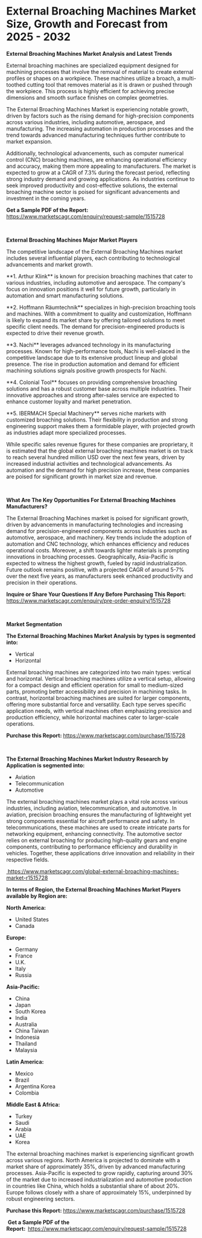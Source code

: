 <p><h1>External Broaching Machines Market Size, Growth and Forecast from 2025 - 2032</h1></p><p><strong>External Broaching Machines Market Analysis and Latest Trends</strong></p>
<p><p>External broaching machines are specialized equipment designed for machining processes that involve the removal of material to create external profiles or shapes on a workpiece. These machines utilize a broach, a multi-toothed cutting tool that removes material as it is drawn or pushed through the workpiece. This process is highly efficient for achieving precise dimensions and smooth surface finishes on complex geometries.</p><p>The External Broaching Machines Market is experiencing notable growth, driven by factors such as the rising demand for high-precision components across various industries, including automotive, aerospace, and manufacturing. The increasing automation in production processes and the trend towards advanced manufacturing techniques further contribute to market expansion.</p><p>Additionally, technological advancements, such as computer numerical control (CNC) broaching machines, are enhancing operational efficiency and accuracy, making them more appealing to manufacturers. The market is expected to grow at a CAGR of 7.3% during the forecast period, reflecting strong industry demand and growing applications. As industries continue to seek improved productivity and cost-effective solutions, the external broaching machine sector is poised for significant advancements and investment in the coming years.</p></p>
<p><strong>Get a Sample PDF of the Report:&nbsp;</strong> <a href="https://www.marketscagr.com/enquiry/request-sample/1515728?utm_campaign=3580&utm_medium=2&utm_source=Github&utm_content=ia&utm_term=12042025&utm_id=external-broaching-machines">https://www.marketscagr.com/enquiry/request-sample/1515728</a></p>
<p>&nbsp;</p>
<p><strong>External Broaching Machines Major Market Players</strong></p>
<p><p>The competitive landscape of the External Broaching Machines market includes several influential players, each contributing to technological advancements and market growth.</p><p>**1. Arthur Klink** is known for precision broaching machines that cater to various industries, including automotive and aerospace. The company's focus on innovation positions it well for future growth, particularly in automation and smart manufacturing solutions.</p><p>**2. Hoffmann Räumtechnik** specializes in high-precision broaching tools and machines. With a commitment to quality and customization, Hoffmann is likely to expand its market share by offering tailored solutions to meet specific client needs. The demand for precision-engineered products is expected to drive their revenue growth.</p><p>**3. Nachi** leverages advanced technology in its manufacturing processes. Known for high-performance tools, Nachi is well-placed in the competitive landscape due to its extensive product lineup and global presence. The rise in production automation and demand for efficient machining solutions signals positive growth prospects for Nachi.</p><p>**4. Colonial Tool** focuses on providing comprehensive broaching solutions and has a robust customer base across multiple industries. Their innovative approaches and strong after-sales service are expected to enhance customer loyalty and market penetration.</p><p>**5. IBERMACH Special Machinery** serves niche markets with customized broaching solutions. Their flexibility in production and strong engineering support makes them a formidable player, with projected growth as industries adapt more specialized processes.</p><p>While specific sales revenue figures for these companies are proprietary, it is estimated that the global external broaching machines market is on track to reach several hundred million USD over the next few years, driven by increased industrial activities and technological advancements. As automation and the demand for high precision increase, these companies are poised for significant growth in market size and revenue.</p></p>
<p>&nbsp;</p>
<p><strong>What Are The Key Opportunities For External Broaching Machines Manufacturers?</strong></p>
<p><p>The External Broaching Machines market is poised for significant growth, driven by advancements in manufacturing technologies and increasing demand for precision-engineered components across industries such as automotive, aerospace, and machinery. Key trends include the adoption of automation and CNC technology, which enhances efficiency and reduces operational costs. Moreover, a shift towards lighter materials is prompting innovations in broaching processes. Geographically, Asia-Pacific is expected to witness the highest growth, fueled by rapid industrialization. Future outlook remains positive, with a projected CAGR of around 5-7% over the next five years, as manufacturers seek enhanced productivity and precision in their operations.</p></p>
<p><strong>Inquire or Share Your Questions If Any Before Purchasing This Report:</strong> <a href="https://www.marketscagr.com/enquiry/pre-order-enquiry/1515728?utm_campaign=3580&utm_medium=2&utm_source=Github&utm_content=ia&utm_term=12042025&utm_id=external-broaching-machines">https://www.marketscagr.com/enquiry/pre-order-enquiry/1515728</a></p>
<p>&nbsp;</p>
<p><strong>Market Segmentation</strong></p>
<p><strong>The External Broaching Machines Market Analysis by types is segmented into:</strong></p>
<p><ul><li>Vertical</li><li>Horizontal</li></ul></p>
<p><p>External broaching machines are categorized into two main types: vertical and horizontal. Vertical broaching machines utilize a vertical setup, allowing for a compact design and efficient operation for small to medium-sized parts, promoting better accessibility and precision in machining tasks. In contrast, horizontal broaching machines are suited for larger components, offering more substantial force and versatility. Each type serves specific application needs, with vertical machines often emphasizing precision and production efficiency, while horizontal machines cater to larger-scale operations.</p></p>
<p><strong>Purchase this Report:&nbsp;</strong><a href="https://www.marketscagr.com/purchase/1515728?utm_campaign=3580&utm_medium=2&utm_source=Github&utm_content=ia&utm_term=12042025&utm_id=external-broaching-machines">https://www.marketscagr.com/purchase/1515728</a></p>
<p>&nbsp;</p>
<p><strong>The External Broaching Machines Market Industry Research by Application is segmented into:</strong></p>
<p><ul><li>Aviation</li><li>Telecommunication</li><li>Automotive</li></ul></p>
<p><p>The external broaching machines market plays a vital role across various industries, including aviation, telecommunication, and automotive. In aviation, precision broaching ensures the manufacturing of lightweight yet strong components essential for aircraft performance and safety. In telecommunications, these machines are used to create intricate parts for networking equipment, enhancing connectivity. The automotive sector relies on external broaching for producing high-quality gears and engine components, contributing to performance efficiency and durability in vehicles. Together, these applications drive innovation and reliability in their respective fields.</p></p>
<p><a href="https://www.marketscagr.com/global-external-broaching-machines-market-r1515728?utm_campaign=3580&utm_medium=2&utm_source=Github&utm_content=ia&utm_term=12042025&utm_id=external-broaching-machines">&nbsp;https://www.marketscagr.com/global-external-broaching-machines-market-r1515728</a></p>
<p><strong>In terms of Region, the External Broaching Machines Market Players available by Region are:</strong></p>
<p>
    <p> <strong> North America: </strong>
        <ul>
            <li>United States</li>
            <li>Canada</li>
        </ul>
        </p> 
    <p> <strong> Europe: </strong>
        <ul>
            <li>Germany</li>
            <li>France</li>
            <li>U.K.</li>
            <li>Italy</li>
            <li>Russia</li>
        </ul>
        </p> 
    <p> <strong> Asia-Pacific: </strong>
        <ul>
            <li>China</li>
            <li>Japan</li>
            <li>South Korea</li>
            <li>India</li>
            <li>Australia</li>
            <li>China Taiwan</li>
            <li>Indonesia</li>
            <li>Thailand</li>
            <li>Malaysia</li>
        </ul>
        </p> 
    <p> <strong> Latin America: </strong>
        <ul>
            <li>Mexico</li>
            <li>Brazil</li>
            <li>Argentina Korea</li>
            <li>Colombia</li>
        </ul>
        </p> 
    <p> <strong> Middle East & Africa: </strong>
        <ul>
            <li>Turkey</li>
            <li>Saudi</li>
            <li>Arabia</li>
            <li>UAE</li>
            <li>Korea</li>
        </ul>
    </p>
    </p>
<p><p>The external broaching machines market is experiencing significant growth across various regions. North America is projected to dominate with a market share of approximately 35%, driven by advanced manufacturing processes. Asia-Pacific is expected to grow rapidly, capturing around 30% of the market due to increased industrialization and automotive production in countries like China, which holds a substantial share of about 20%. Europe follows closely with a share of approximately 15%, underpinned by robust engineering sectors.</p></p>
<p><strong>Purchase this Report: </strong><a href="https://www.marketscagr.com/purchase/1515728?utm_campaign=3580&utm_medium=2&utm_source=Github&utm_content=ia&utm_term=12042025&utm_id=external-broaching-machines">https://www.marketscagr.com/purchase/1515728</a></p>
<p>&nbsp;<strong>Get a Sample PDF of the Report:&nbsp;&nbsp;</strong><a href="https://www.marketscagr.com/enquiry/request-sample/1515728?utm_campaign=3580&utm_medium=2&utm_source=Github&utm_content=ia&utm_term=12042025&utm_id=external-broaching-machines">https://www.marketscagr.com/enquiry/request-sample/1515728</a></p>
<p><strong></strong></p>
<p><p></p><p></p><p></p></p>
